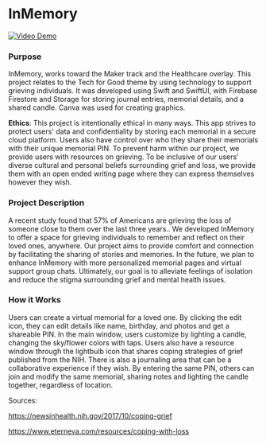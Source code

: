 # InMemory

[![Video Demo](https://img.youtube.com/vi/YOUR_VIDEO_ID_HERE/0.jpg)](https://www.youtube.com/watch?v=YOUR_VIDEO_ID_HERE)


### Purpose
InMemory, works toward the Maker track and the Healthcare overlay. This project relates to the Tech for Good theme by using technology to support grieving individuals. It was developed using Swift and SwiftUI, with Firebase Firestore and Storage for storing journal entries, memorial details, and a shared candle. Canva was used for creating graphics.

**Ethics**:
This project is intentionally ethical in many ways. This app strives to protect users' data and confidentiality by storing each memorial in a secure cloud platform. Users also have control over who they share their memorials with their unique memorial PIN. To prevent harm within our project, we provide users with resources on grieving. To be inclusive of our users’ diverse cultural and personal beliefs surrounding grief and loss, we provide them with an open ended writing page where they can express themselves however they wish.

### Project Description
A recent study found that 57% of Americans are grieving the loss of someone close to them over the last three years.. We developed InMemory to offer a space for grieving individuals to remember and reflect on their loved ones, anywhere. Our project aims to provide comfort and connection by facilitating the sharing of stories and memories. In the future, we plan to enhance InMemory with more personalized memorial pages and virtual support group chats. Ultimately, our goal is to alleviate feelings of isolation and reduce the stigma surrounding grief and mental health issues.

### How it Works
Users can create a virtual memorial for a loved one.  By clicking the edit icon, they can edit details like name, birthday, and photos and get a shareable PIN. In the main window, users customize by lighting a candle, changing the sky/flower colors with taps. Users also have a resource window through the lightbulb icon that shares coping strategies of grief published from the NIH. There is also a journaling area that can be a collaborative experience if they wish. By entering the same PIN, others can join and modify the same memorial, sharing notes and lighting the candle together, regardless of location.

Sources:

https://newsinhealth.nih.gov/2017/10/coping-grief

https://www.eterneva.com/resources/coping-with-loss


